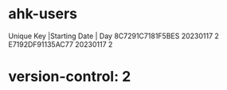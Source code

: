 # ahk-users
Unique Key        |Starting Date | Day
8C7291C7181F5BES   20230117        2
E7192DF91135AC77   20230117        2
# version-control: 2
